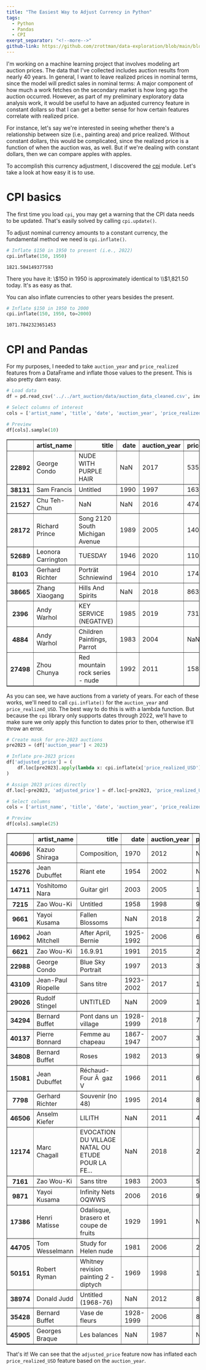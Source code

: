 ```yaml
---
title: "The Easiest Way to Adjust Currency in Python"
tags:
  - Python
  - Pandas
  - CPI
exerpt_separator: "<!--more-->"
github-link: https://github.com/zrottman/data-exploration/blob/main/blog/cpi.ipynb 
---
```


I'm working on a machine learning project that involves modeling art auction prices. The data that I've collected includes auction results from nearly 40 years. In general, I want to leave realized prices in nominal terms, since the model will predict sales in nominal terms: A major component of how much a work fetches on the secondary market is how long ago the auction occurred. However, as part of my preliminary exploratory data analysis work, it would be useful to have an adjusted currency feature in constant dollars so that I can get a better sense for how certain features correlate with realized price.

<!--more-->

For instance, let's say we're interested in seeing whether there's a relationship between size (i.e., painting area) and price realized. Without constant dollars, this would be complicated, since the realized price is a function of when the auction was, as well. But if we're dealing with constant dollars, then we can compare apples with apples.

To accomplish this currency adjustment, I discovered the [cpi](https://github.com/palewire/cpi) module. Let's take a look at how easy it is to use.

# CPI basics
The first time you load `cpi`, you may get a warning that the CPI data needs to be updated. That's easily solved by calling `cpi.update()`.

To adjust nominal currency amounts to a constant currency, the fundamental method we need is `cpi.inflate()`.

```python
# Inflate $150 in 1950 to present (i.e., 2022)
cpi.inflate(150, 1950)
```

    1821.504149377593


There you have it: \\$150 in 1950 is approximately identical to \\$1,821.50 today. It's as easy as that.

You can also inflate currencies to other years besides the present.

```python
# Inflate $150 in 1950 to 2000
cpi.inflate(150, 1950, to=2000)
```

    1071.7842323651453


# CPI and Pandas
For my purposes, I needed to take `auction_year` and `price_realized` features from a DataFrame and inflate those values to the present. This is also pretty darn easy.


```python
# Load data
df = pd.read_csv('../../art_auction/data/auction_data_cleaned.csv', index_col=0)

# Select columns of interest
cols = ['artist_name', 'title', 'date', 'auction_year', 'price_realized_USD']

# Preview
df[cols].sample(10)
```


<div>
<style scoped>
    .dataframe tbody tr th:only-of-type {
        vertical-align: middle;
    }

    .dataframe tbody tr th {
        vertical-align: top;
    }

    .dataframe thead th {
        text-align: right;
    }
</style>
<table border="1" class="dataframe">
  <thead>
    <tr style="text-align: right;">
      <th></th>
      <th>artist_name</th>
      <th>title</th>
      <th>date</th>
      <th>auction_year</th>
      <th>price_realized_USD</th>
    </tr>
  </thead>
  <tbody>
    <tr>
      <th>22892</th>
      <td>George Condo</td>
      <td>NUDE WITH PURPLE HAIR</td>
      <td>NaN</td>
      <td>2017</td>
      <td>535772.0</td>
    </tr>
    <tr>
      <th>38131</th>
      <td>Sam Francis</td>
      <td>Untitled</td>
      <td>1990</td>
      <td>1997</td>
      <td>16335.0</td>
    </tr>
    <tr>
      <th>21527</th>
      <td>Chu Teh-Chun</td>
      <td>NaN</td>
      <td>NaN</td>
      <td>2016</td>
      <td>474497.0</td>
    </tr>
    <tr>
      <th>28172</th>
      <td>Richard Prince</td>
      <td>Song 2120 South Michigan Avenue</td>
      <td>1989</td>
      <td>2005</td>
      <td>140000.0</td>
    </tr>
    <tr>
      <th>52689</th>
      <td>Leonora Carrington</td>
      <td>TUESDAY</td>
      <td>1946</td>
      <td>2020</td>
      <td>1100000.0</td>
    </tr>
    <tr>
      <th>8103</th>
      <td>Gerhard Richter</td>
      <td>Porträt Schniewind</td>
      <td>1964</td>
      <td>2010</td>
      <td>1746520.0</td>
    </tr>
    <tr>
      <th>38665</th>
      <td>Zhang Xiaogang</td>
      <td>Hills And Spirits</td>
      <td>NaN</td>
      <td>2018</td>
      <td>863251.0</td>
    </tr>
    <tr>
      <th>2396</th>
      <td>Andy Warhol</td>
      <td>KEY SERVICE (NEGATIVE)</td>
      <td>1985</td>
      <td>2019</td>
      <td>73149.0</td>
    </tr>
    <tr>
      <th>4884</th>
      <td>Andy Warhol</td>
      <td>Children Paintings, Parrot</td>
      <td>1983</td>
      <td>2004</td>
      <td>NaN</td>
    </tr>
    <tr>
      <th>27498</th>
      <td>Zhou Chunya</td>
      <td>Red mountain rock series - nude</td>
      <td>1992</td>
      <td>2011</td>
      <td>158882.0</td>
    </tr>
  </tbody>
</table>
</div>


As you can see, we have auctions from a variety of years. For each of these works, we'll need to call `cpi.inflate()` for the `auction_year` and `price_realized_USD`. The best way to do this is with a lambda function. But because the `cpi` library only supports dates through 2022, we'll have to make sure we only apply this function to dates prior to then, otherwise it'll throw an error.


```python
# Create mask for pre-2023 auctions
pre2023 = (df['auction_year'] < 2023)

# Inflate pre-2023 prices
df['adjusted_price'] = (
    df.loc[pre2023].apply(lambda x: cpi.inflate(x['price_realized_USD'], x['auction_year']), axis=1)
)

# Assign 2023 prices directly
df.loc[~pre2023, 'adjusted_price'] = df.loc[~pre2023, 'price_realized_USD']

# Select columns
cols = ['artist_name', 'title', 'date', 'auction_year', 'price_realized_USD', 'adjusted_price']

# Preview
df[cols].sample(25)
```


<div>
<style scoped>
    .dataframe tbody tr th:only-of-type {
        vertical-align: middle;
    }

    .dataframe tbody tr th {
        vertical-align: top;
    }

    .dataframe thead th {
        text-align: right;
    }
</style>
<table border="1" class="dataframe">
  <thead>
    <tr style="text-align: right;">
      <th></th>
      <th>artist_name</th>
      <th>title</th>
      <th>date</th>
      <th>auction_year</th>
      <th>price_realized_USD</th>
      <th>adjusted_price</th>
    </tr>
  </thead>
  <tbody>
    <tr>
      <th>40696</th>
      <td>Kazuo Shiraga</td>
      <td>Composition,</td>
      <td>1970</td>
      <td>2012</td>
      <td>NaN</td>
      <td>NaN</td>
    </tr>
    <tr>
      <th>15276</th>
      <td>Jean Dubuffet</td>
      <td>Riant ete</td>
      <td>1954</td>
      <td>2002</td>
      <td>NaN</td>
      <td>NaN</td>
    </tr>
    <tr>
      <th>14711</th>
      <td>Yoshitomo Nara</td>
      <td>Guitar girl</td>
      <td>2003</td>
      <td>2005</td>
      <td>1884.0</td>
      <td>2.823154e+03</td>
    </tr>
    <tr>
      <th>7215</th>
      <td>Zao Wou-Ki</td>
      <td>Untitled</td>
      <td>1958</td>
      <td>1998</td>
      <td>90771.0</td>
      <td>1.629729e+05</td>
    </tr>
    <tr>
      <th>9661</th>
      <td>Yayoi Kusama</td>
      <td>Fallen Blossoms</td>
      <td>NaN</td>
      <td>2018</td>
      <td>225079.0</td>
      <td>2.623204e+05</td>
    </tr>
    <tr>
      <th>16962</th>
      <td>Joan Mitchell</td>
      <td>After April, Bernie</td>
      <td>1925-1992</td>
      <td>2006</td>
      <td>688000.0</td>
      <td>9.987433e+05</td>
    </tr>
    <tr>
      <th>6621</th>
      <td>Zao Wou-Ki</td>
      <td>16.9.91</td>
      <td>1991</td>
      <td>2015</td>
      <td>2609047.0</td>
      <td>3.221502e+06</td>
    </tr>
    <tr>
      <th>22988</th>
      <td>George Condo</td>
      <td>Blue Sky Portrait</td>
      <td>1997</td>
      <td>2013</td>
      <td>365000.0</td>
      <td>4.585356e+05</td>
    </tr>
    <tr>
      <th>43109</th>
      <td>Jean-Paul Riopelle</td>
      <td>Sans titre</td>
      <td>1923-2002</td>
      <td>2017</td>
      <td>1491281.0</td>
      <td>1.780478e+06</td>
    </tr>
    <tr>
      <th>29026</th>
      <td>Rudolf Stingel</td>
      <td>UNTITLED</td>
      <td>NaN</td>
      <td>2009</td>
      <td>15677.0</td>
      <td>2.138537e+04</td>
    </tr>
    <tr>
      <th>34294</th>
      <td>Bernard Buffet</td>
      <td>Pont dans un village</td>
      <td>1928-1999</td>
      <td>2018</td>
      <td>79099.0</td>
      <td>9.218667e+04</td>
    </tr>
    <tr>
      <th>40137</th>
      <td>Pierre Bonnard</td>
      <td>Femme au chapeau</td>
      <td>1867-1947</td>
      <td>2007</td>
      <td>360000.0</td>
      <td>5.081257e+05</td>
    </tr>
    <tr>
      <th>34808</th>
      <td>Bernard Buffet</td>
      <td>Roses</td>
      <td>1982</td>
      <td>2013</td>
      <td>97432.0</td>
      <td>1.224001e+05</td>
    </tr>
    <tr>
      <th>15081</th>
      <td>Jean Dubuffet</td>
      <td>Réchaud-Four Ã  gaz V</td>
      <td>1966</td>
      <td>2011</td>
      <td>636000.0</td>
      <td>8.274625e+05</td>
    </tr>
    <tr>
      <th>7798</th>
      <td>Gerhard Richter</td>
      <td>Souvenir (no 48)</td>
      <td>1995</td>
      <td>2014</td>
      <td>80000.0</td>
      <td>9.889666e+04</td>
    </tr>
    <tr>
      <th>46506</th>
      <td>Anselm Kiefer</td>
      <td>LILITH</td>
      <td>NaN</td>
      <td>2011</td>
      <td>494500.0</td>
      <td>6.433651e+05</td>
    </tr>
    <tr>
      <th>12174</th>
      <td>Marc Chagall</td>
      <td>EVOCATION DU VILLAGE NATAL OU ETUDE POUR LA FE...</td>
      <td>NaN</td>
      <td>2018</td>
      <td>259384.0</td>
      <td>3.023015e+05</td>
    </tr>
    <tr>
      <th>7161</th>
      <td>Zao Wou-Ki</td>
      <td>Sans titre</td>
      <td>1983</td>
      <td>2003</td>
      <td>55513.0</td>
      <td>8.829433e+04</td>
    </tr>
    <tr>
      <th>9871</th>
      <td>Yayoi Kusama</td>
      <td>Infinity Nets OQWWS</td>
      <td>2006</td>
      <td>2016</td>
      <td>909052.0</td>
      <td>1.108462e+06</td>
    </tr>
    <tr>
      <th>17386</th>
      <td>Henri Matisse</td>
      <td>Odalisque, brasero et coupe de fruits</td>
      <td>1929</td>
      <td>1991</td>
      <td>NaN</td>
      <td>NaN</td>
    </tr>
    <tr>
      <th>44705</th>
      <td>Tom Wesselmann</td>
      <td>Study for Helen nude</td>
      <td>1981</td>
      <td>2006</td>
      <td>230000.0</td>
      <td>3.338822e+05</td>
    </tr>
    <tr>
      <th>50151</th>
      <td>Robert Ryman</td>
      <td>Whitney revision painting 2 - diptych</td>
      <td>1969</td>
      <td>1998</td>
      <td>120000.0</td>
      <td>2.154515e+05</td>
    </tr>
    <tr>
      <th>38974</th>
      <td>Donald Judd</td>
      <td>Untitled (1968-76)</td>
      <td>NaN</td>
      <td>2012</td>
      <td>86500.0</td>
      <td>1.102584e+05</td>
    </tr>
    <tr>
      <th>35428</th>
      <td>Bernard Buffet</td>
      <td>Vase de fleurs</td>
      <td>1928-1999</td>
      <td>2006</td>
      <td>84000.0</td>
      <td>1.219396e+05</td>
    </tr>
    <tr>
      <th>45905</th>
      <td>Georges Braque</td>
      <td>Les balances</td>
      <td>NaN</td>
      <td>1987</td>
      <td>NaN</td>
      <td>NaN</td>
    </tr>
  </tbody>
</table>
</div>

That's it! We can see that the `adjusted_price` feature now has inflated each `price_realized_USD` feature based on the `auction_year`.
